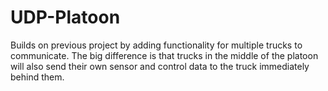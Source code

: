 # UDP-Platoon
 Builds on previous project by adding functionality for multiple trucks to communicate. The big difference is that trucks in the middle of the platoon will also send their own sensor and control data to the truck immediately behind them. 

